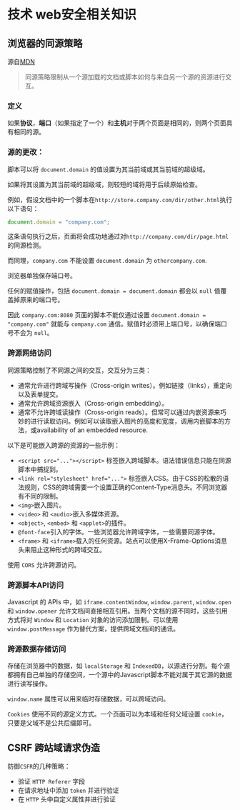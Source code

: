 # 技术 web安全相关知识

<!-- toc -->

<!--  
  - 浏览器的同源策略
  - CSRF 跨站域请求伪造
-->

## 浏览器的同源策略

源自[MDN](https://developer.mozilla.org/zh-CN/docs/Web/Security/Same-origin_policy)

> 同源策略限制从一个源加载的文档或脚本如何与来自另一个源的资源进行交互。

### 定义

如果**协议**，**端口**（如果指定了一个）和**主机**对于两个页面是相同的，则两个页面具有相同的源。

### 源的更改：

脚本可以将 `document.domain` 的值设置为其当前域或其当前域的超级域。

如果将其设置为其当前域的超级域，则较短的域将用于后续原始检查。

例如，假设文档中的一个脚本在`http://store.company.com/dir/other.html`执行以下语句：

```javascript
document.domain = "company.com";
```

这条语句执行之后，页面将会成功地通过对`http://company.com/dir/page.html`的同源检测。

而同理，`company.com` 不能设置 `document.domain` 为 `othercompany.com`.

浏览器单独保存端口号。

任何的赋值操作，包括 `document.domain = document.domain` 都会以 `null` 值覆盖掉原来的端口号。

因此 `company.com:8080` 页面的脚本不能仅通过设置 `document.domain = "company.com"` 就能与 `company.com` 通信。赋值时必须带上端口号，以确保端口号不会为 `null`。

### 跨源网络访问

同源策略控制了不同源之间的交互，交互分为三类：

- 通常允许进行跨域写操作（Cross-origin writes）。例如链接（links），重定向以及表单提交。
- 通常允许跨域资源嵌入（Cross-origin embedding）。
- 通常不允许跨域读操作（Cross-origin reads）。但常可以通过内嵌资源来巧妙的进行读取访问。例如可以读取嵌入图片的高度和宽度，调用内嵌脚本的方法，或availability of an embedded resource.

以下是可能嵌入跨源的资源的一些示例：

- `<script src="..."></script>` 标签嵌入跨域脚本。语法错误信息只能在同源脚本中捕捉到。
- `<link rel="stylesheet" href="...">` 标签嵌入CSS。由于CSS的松散的语法规则，CSS的跨域需要一个设置正确的Content-Type消息头。不同浏览器有不同的限制。
- `<img>`嵌入图片。
- `<video>` 和 `<audio>`嵌入多媒体资源。
- `<object>`, `<embed>` 和 `<applet>`的插件。
- `@font-face`引入的字体。一些浏览器允许跨域字体，一些需要同源字体。
- `<frame>` 和 `<iframe>`载入的任何资源。站点可以使用X-Frame-Options消息头来阻止这种形式的跨域交互。

使用 `CORS` 允许跨源访问。

### 跨源脚本API访问

Javascript 的 APIs 中，如 `iframe.contentWindow`, `window.parent`, `window.open` 和 `window.opener` 允许文档间直接相互引用。当两个文档的源不同时，这些引用方式将对 `Window` 和 `Location` 对象的访问添加限制。可以使用 `window.postMessage` 作为替代方案，提供跨域文档间的通讯。

### 跨源数据存储访问

存储在浏览器中的数据，如 `localStorage` 和 `IndexedDB`，以源进行分割。每个源都拥有自己单独的存储空间，一个源中的Javascript脚本不能对属于其它源的数据进行读写操作。

`window.name` 属性可以用来临时存储数据，可以跨域访问。

`Cookies` 使用不同的源定义方式。一个页面可以为本域和任何父域设置 `cookie`，只要是父域不是公共后缀即可。

## CSRF 跨站域请求伪造

防御`CSFR`的几种策略：

- 验证 `HTTP Referer` 字段
- 在请求地址中添加 `token` 并进行验证
- 在 `HTTP` 头中自定义属性并进行验证
